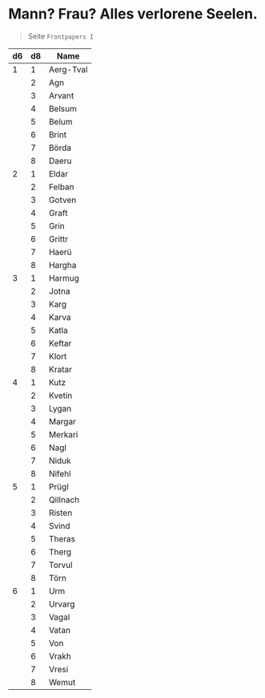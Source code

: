 # Mann? Frau? Alles verlorene Seelen.

> Seite `Frontpapers I`

| d6 | d8 | Name |
|----|----|------|
| 1  | 1  | Aerg-Tval |
|    | 2  | Agn |
|    | 3  | Arvant |
|    | 4  | Belsum |
|    | 5  | Belum |
|    | 6  | Brint |
|    | 7  | Börda |
|    | 8  | Daeru |
| 2  | 1  | Eldar |
|    | 2  | Felban |
|    | 3  | Gotven |
|    | 4  | Graft |
|    | 5  | Grin |
|    | 6  | Grittr |
|    | 7  | Haerü |
|    | 8  | Hargha |
| 3  | 1  | Harmug |
|    | 2  | Jotna |
|    | 3  | Karg |
|    | 4  | Karva |
|    | 5  | Katla |
|    | 6  | Keftar |
|    | 7  | Klort |
|    | 8  | Kratar |
| 4  | 1  | Kutz |
|    | 2  | Kvetin |
|    | 3  | Lygan |
|    | 4  | Margar |
|    | 5  | Merkari |
|    | 6  | Nagl |
|    | 7  | Niduk |
|    | 8  | Nifehl |
| 5  | 1  | Prügl |
|    | 2  | Qillnach |
|    | 3  | Risten |
|    | 4  | Svind |
|    | 5  | Theras |
|    | 6  | Therg |
|    | 7  | Torvul |
|    | 8  | Törn |
| 6  | 1  | Urm |
|    | 2  | Urvarg |
|    | 3  | Vagal |
|    | 4  | Vatan |
|    | 5  | Von |
|    | 6  | Vrakh |
|    | 7  | Vresi |
|    | 8  | Wemut |
